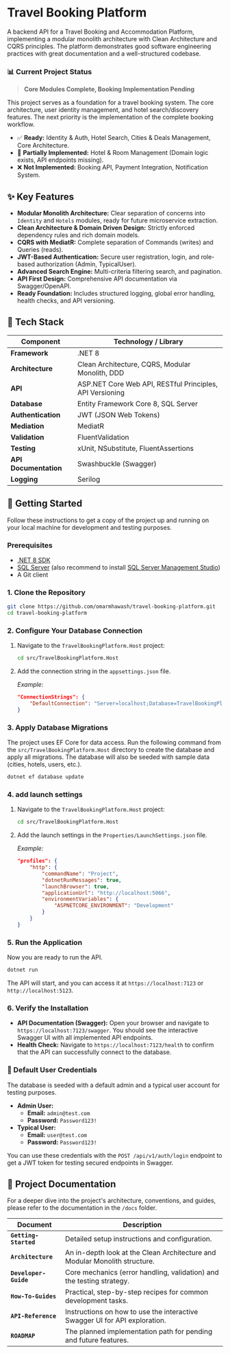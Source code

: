 # Travel Booking Platform

A backend API for a Travel Booking and Accommodation Platform, implementing a modular monolith architecture with Clean Architecture and CQRS principles. The platform demonstrates good software engineering practices with great documentation and a well-structured codebase.

### 📊 Current Project Status

> **Core Modules Complete, Booking Implementation Pending**

This project serves as a foundation for a travel booking system. The core architecture, user identity management, and hotel search/discovery features. The next priority is the implementation of the complete booking workflow.

- ✅ **Ready:** Identity & Auth, Hotel Search, Cities & Deals Management, Core Architecture.
- 🚧 **Partially Implemented:** Hotel & Room Management (Domain logic exists, API endpoints missing).
- ❌ **Not Implemented:** Booking API, Payment Integration, Notification System.

## ✨ Key Features

- **Modular Monolith Architecture:** Clear separation of concerns into `Identity` and `Hotels` modules, ready for future microservice extraction.
- **Clean Architecture & Domain Driven Design:** Strictly enforced dependency rules and rich domain models.
- **CQRS with MediatR:** Complete separation of Commands (writes) and Queries (reads).
- **JWT-Based Authentication:** Secure user registration, login, and role-based authorization (Admin, TypicalUser).
- **Advanced Search Engine:** Multi-criteria filtering search, and pagination.
- **API First Design:** Comprehensive API documentation via Swagger/OpenAPI.
- **Ready Foundation:** Includes structured logging, global error handling, health checks, and API versioning.

## 🚀 Tech Stack

| Component             | Technology / Library                                     |
| --------------------- | -------------------------------------------------------- |
| **Framework**         | .NET 8                                                   |
| **Architecture**      | Clean Architecture, CQRS, Modular Monolith, DDD          |
| **API**               | ASP.NET Core Web API, RESTful Principles, API Versioning |
| **Database**          | Entity Framework Core 8, SQL Server                      |
| **Authentication**    | JWT (JSON Web Tokens)                                    |
| **Mediation**         | MediatR                                                  |
| **Validation**        | FluentValidation                                         |
| **Testing**           | xUnit, NSubstitute, FluentAssertions                     |
| **API Documentation** | Swashbuckle (Swagger)                                    |
| **Logging**           | Serilog                                                  |

## 🏁 Getting Started

Follow these instructions to get a copy of the project up and running on your local machine for development and testing purposes.

### Prerequisites

- [.NET 8 SDK](https://dotnet.microsoft.com/download/dotnet/8.0)
- [SQL Server](https://www.microsoft.com/sql-server/sql-server-downloads) (also recommend to install [SQL Server Management Studio](https://learn.microsoft.com/en-us/ssms/release-notes-20))
- A Git client

### 1. Clone the Repository

```bash
git clone https://github.com/omarmhawash/travel-booking-platform.git
cd travel-booking-platform
```

### 2. Configure Your Database Connection

1.  Navigate to the `TravelBookingPlatform.Host` project:
    ```bash
    cd src/TravelBookingPlatform.Host
    ```
2.  Add the connection string in the `appsettings.json` file.

    _Example:_

    ```json
    "ConnectionStrings": {
        "DefaultConnection": "Server=localhost;Database=TravelBookingPlatform;Trusted_Connection=True;TrustServerCertificate=True;"
    }
    ```

### 3. Apply Database Migrations

The project uses EF Core for data access. Run the following command from the `src/TravelBookingPlatform.Host` directory to create the database and apply all migrations. The database will also be seeded with sample data (cities, hotels, users, etc.).

```bash
dotnet ef database update
```

### 4. add launch settings

1.  Navigate to the `TravelBookingPlatform.Host` project:
    ```bash
    cd src/TravelBookingPlatform.Host
    ```
2.  Add the launch settings in the `Properties/LaunchSettings.json` file.

    _Example:_

    ```json
    "profiles": {
        "http": {
            "commandName": "Project",
            "dotnetRunMessages": true,
            "launchBrowser": true,
            "applicationUrl": "http://localhost:5066",
            "environmentVariables": {
                "ASPNETCORE_ENVIRONMENT": "Development"
            }
        }
    }
    ```

### 5. Run the Application

Now you are ready to run the API.

```bash
dotnet run
```

The API will start, and you can access it at `https://localhost:7123` or `http://localhost:5123`.

### 6. Verify the Installation

- **API Documentation (Swagger):** Open your browser and navigate to `https://localhost:7123/swagger`. You should see the interactive Swagger UI with all implemented API endpoints.
- **Health Check:** Navigate to `https://localhost:7123/health` to confirm that the API can successfully connect to the database.

### 🔑 Default User Credentials

The database is seeded with a default admin and a typical user account for testing purposes.

- **Admin User:**
  - **Email:** `admin@test.com`
  - **Password:** `Password123!`
- **Typical User:**
  - **Email:** `user@test.com`
  - **Password:** `Password123!`

You can use these credentials with the `POST /api/v1/auth/login` endpoint to get a JWT token for testing secured endpoints in Swagger.

## 📖 Project Documentation

For a deeper dive into the project's architecture, conventions, and guides, please refer to the documentation in the `/docs` folder.

| Document              | Description                                                                |
| --------------------- | -------------------------------------------------------------------------- |
| **`Getting-Started`** | Detailed setup instructions and configuration.                             |
| **`Architecture`**    | An in-depth look at the Clean Architecture and Modular Monolith structure. |
| **`Developer-Guide`** | Core mechanics (error handling, validation) and the testing strategy.      |
| **`How-To-Guides`**   | Practical, step-by-step recipes for common development tasks.              |
| **`API-Reference`**   | Instructions on how to use the interactive Swagger UI for API exploration. |
| **`ROADMAP`**         | The planned implementation path for pending and future features.           |
